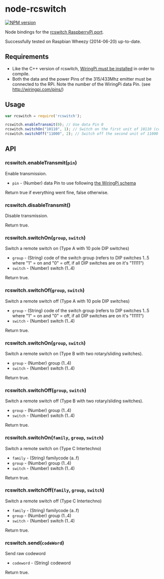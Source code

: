node-rcswitch
=============

[![NPM version](https://badge.fury.io/js/rcswitch.svg)](http://badge.fury.io/js/rcswitch)

Node bindings for the [rcswitch RaspberryPi port](https://github.com/r10r/rcswitch-pi).

Successfully tested on Raspbian Wheezy (2014-06-20) up-to-date.

## Requirements

* Like the C++ version of rcswitch, [WiringPi must be installed](https://projects.drogon.net/raspberry-pi/wiringpi/download-and-install/) in order to compile.
* Both the data and the power Pins of the 315/433Mhz emitter must be connected to the RPi. Note the number of the WiringPi data Pin. (see http://wiringpi.com/pins/)

## Usage

```javascript
var rcswitch = require('rcswitch');

rcswitch.enableTransmit(0); // Use data Pin 0
rcswitch.switchOn("10110", 1); // Switch on the first unit of 10110 (code 1x23x) group
rcswitch.switchOff("11000", 2); // Switch off the second unit of 11000 (code 12xxx) group
```

## API

### rcswitch.enableTransmit(`pin`)

Enable transmission.

* `pin` - (Number) data Pin to use following [the WiringPi schema](http://wiringpi.com/pins/)

Return true if everything went fine, false otherwise.

### rcswitch.disableTransmit()

Disable transmission.

Return true.

### rcswitch.switchOn(`group`, `switch`)

Switch a remote switch on (Type A with 10 pole DIP switches)

* `group` - (String) code of the switch group (refers to DIP switches 1..5 where "1" = on and "0" = off, if all DIP switches are on it's "11111")
* `switch` - (Number) switch (1..4)

Return true.

### rcswitch.switchOf(`group`, `switch`)

Switch a remote switch off (Type A with 10 pole DIP switches)

* `group` - (String) code of the switch group (refers to DIP switches 1..5 where "1" = on and "0" = off, if all DIP switches are on it's "11111")
* `switch` - (Number) switch (1..4)

Return true.

### rcswitch.switchOn(`group`, `switch`)

Switch a remote switch on (Type B with two rotary/sliding switches).

* `group` - (Number) group (1..4)
* `switch` - (Number) switch (1..4)

Return true.

### rcswitch.switchOff(`group`, `switch`)

Switch a remote switch off (Type B with two rotary/sliding switches).

* `group` - (Number) group (1..4)
* `switch` - (Number) switch (1..4)

Return true.

### rcswitch.switchOn(`family`, `group`, `switch`)

Switch a remote switch on (Type C Intertechno)

* `family` - (String) familycode (a..f)
* `group` - (Number) group (1..4)
* `switch` - (Number) switch (1..4)

Return true.

### rcswitch.switchOff(`family`, `group`, `switch`)

Switch a remote switch off (Type C Intertechno)

* `family` - (String) familycode (a..f)
* `group` - (Number) group (1..4)
* `switch` - (Number) switch (1..4)

Return true.

### rcswitch.send(`codeWord`)

Send raw codeword

* `codeword` - (String) codeword

Return true.